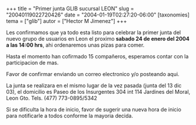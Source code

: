 +++
title = "Primer junta GLIB sucursal LEON"
slug = "20040119022720426"
date = "2004-01-19T02:27:20-06:00"
[taxonomies]
tema = ["glib"]
autor = ["Hector M Jimenez"]
+++

Les confirmamos que ya todo esta listo para celebrar la primer junta del
nuevo grupo de usuarios en Leon el proximo **sabado 24 de enero del 2004
a las 14:00 hrs**, ahi ordenaremos unas pizas para comer.

<!-- more -->
Hasta el momento han cofirmado 15 compañeros, esperamos contar con la
participacion de mas.

Favor de confirmar enviando un correo electronico y/o posteando aqui.

La junta se realizara en el mismo lugar de la vez pasada (junta del 13
dic 03), el domicilio es Paseo de los Insurgentes 304 int 114 Jardines
del Moral, Leon Gto. Tels. (477) 773-0895/5342

Si se dificulta la hora de inicio, favor de sugerir una nueva hora de
inicio para notificarle a todos conforme la mayoria decida.
